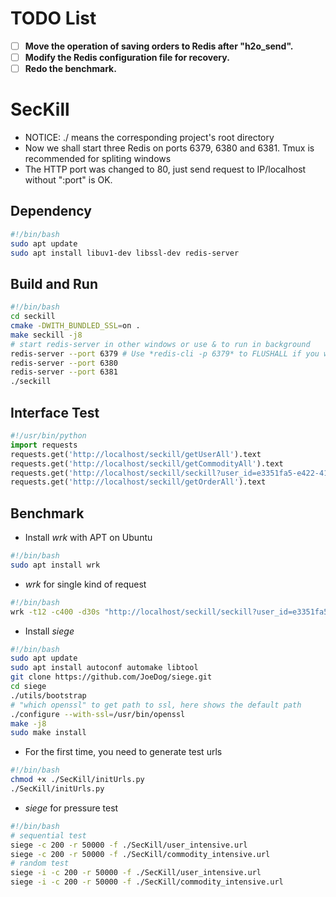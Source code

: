 # TODO List
* [ ] **Move the operation of saving orders to Redis after "h2o_send".**
* [ ] **Modify the Redis configuration file for recovery.**
* [ ] **Redo the benchmark.**

# SecKill
* NOTICE:  ./ means the corresponding project's root directory
* Now we shall start three Redis on ports 6379, 6380 and 6381. Tmux is recommended for spliting windows
* The HTTP port was changed to 80, just send request to IP/localhost without ":port" is OK.

## Dependency
```bash
#!/bin/bash
sudo apt update
sudo apt install libuv1-dev libssl-dev redis-server
```

## Build and Run
```bash
#!/bin/bash
cd seckill
cmake -DWITH_BUNDLED_SSL=on .
make seckill -j8
# start redis-server in other windows or use & to run in background
redis-server --port 6379 # Use *redis-cli -p 6379* to FLUSHALL if you want to clear and return to initial status
redis-server --port 6380
redis-server --port 6381
./seckill
```

## Interface Test
```python
#!/usr/bin/python
import requests
requests.get('http://localhost/seckill/getUserAll').text
requests.get('http://localhost/seckill/getCommodityAll').text
requests.get('http://localhost/seckill/seckill?user_id=e3351fa5-e422-41db-82b1-888881309cfb&commodity_id=a6bdd278-138c-4f11-bc71-47da49e74b4e').text
requests.get('http://localhost/seckill/getOrderAll').text
```

## Benchmark 
* Install *wrk* with APT on Ubuntu
```bash
#!/bin/bash
sudo apt install wrk
```
* *wrk* for single kind of request
```bash
#!/bin/bash
wrk -t12 -c400 -d30s "http://localhost/seckill/seckill?user_id=e3351fa5-e422-41db-82b1-888881309cfb&commodity_id=a6bdd278-138c-4f11-bc71-47da49e74b4e"
```
* Install *siege*
```bash
#!/bin/bash
sudo apt update
sudo apt install autoconf automake libtool
git clone https://github.com/JoeDog/siege.git
cd siege
./utils/bootstrap
# "which openssl" to get path to ssl, here shows the default path
./configure --with-ssl=/usr/bin/openssl
make -j8
sudo make install
```
* For the first time, you need to generate test urls
```bash
#!/bin/bash
chmod +x ./SecKill/initUrls.py
./SecKill/initUrls.py
```
* *siege* for pressure test
```bash
#!/bin/bash
# sequential test
siege -c 200 -r 50000 -f ./SecKill/user_intensive.url
siege -c 200 -r 50000 -f ./SecKill/commodity_intensive.url
# random test
siege -i -c 200 -r 50000 -f ./SecKill/user_intensive.url
siege -i -c 200 -r 50000 -f ./SecKill/commodity_intensive.url
```
